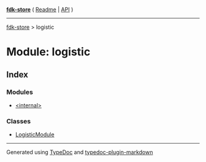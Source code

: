 [**fdk-store**](../README.md) ( [Readme](../README.md) \| [API](../API.md) )

---

[fdk-store](../API.md) > logistic

# Module: logistic

## Index

### Modules

- [\<internal\>](internal_/README.md)

### Classes

- [LogisticModule](classes/class.LogisticModule.md)

---

Generated using [TypeDoc](https://typedoc.org/) and [typedoc-plugin-markdown](https://www.npmjs.com/package/typedoc-plugin-markdown)
